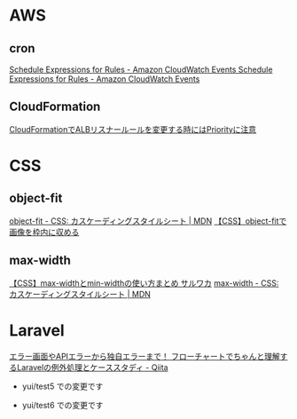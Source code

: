 # AWS
## cron
[Schedule Expressions for Rules - Amazon CloudWatch Events Schedule Expressions for Rules - Amazon CloudWatch Events](https://docs.aws.amazon.com/AmazonCloudWatch/latest/events/ScheduledEvents.html)

## CloudFormation
[CloudFormationでALBリスナールールを変更する時にはPriorityに注意](https://morioh.com/p/ce91cf03f521)


# CSS
## object-fit
[object-fit - CSS: カスケーディングスタイルシート | MDN](https://developer.mozilla.org/ja/docs/Web/CSS/object-fit)
[【CSS】object-fitで画像を枠内に収める](https://codeisle.info/blog/209/)

## max-width
[【CSS】max-widthとmin-widthの使い方まとめ サルワカ](https://saruwakakun.com/html-css/basic/max-min-width)
[max-width - CSS: カスケーディングスタイルシート | MDN](https://developer.mozilla.org/ja/docs/Web/CSS/max-width)


# Laravel
[エラー画面やAPIエラーから独自エラーまで！ フローチャートでちゃんと理解するLaravelの例外処理とケーススタディ - Qiita](https://qiita.com/kd9951/items/b1bccc4666976ec90dcc)


- yui/test5 での変更です

- yui/test6 での変更です
